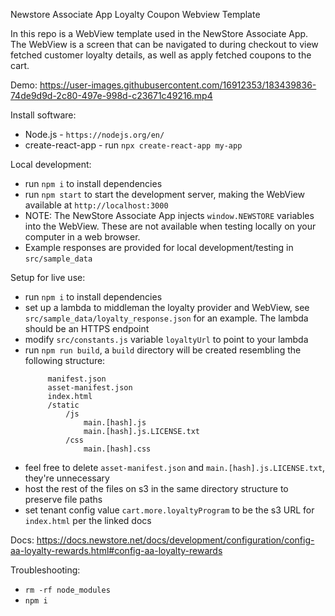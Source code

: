 Newstore Associate App Loyalty Coupon Webview Template

In this repo is a WebView template used in the NewStore Associate App. The WebView is a screen that can be navigated to during checkout to view fetched customer loyalty details, as well as apply fetched coupons to the cart. 

Demo:
https://user-images.githubusercontent.com/16912353/183439836-74de9d9d-2c80-497e-998d-c23671c49216.mp4

Install software:
- Node.js - `https://nodejs.org/en/`
- create-react-app - run `npx create-react-app my-app`

Local development:
- run `npm i` to install dependencies
- run `npm start` to start the development server, making the WebView available at `http://localhost:3000`
- NOTE: The NewStore Associate App injects `window.NEWSTORE` variables into the WebView. These are not available when testing locally on your computer in a web browser.
- Example responses are provided for local development/testing in `src/sample_data`

Setup for live use:
- run `npm i` to install dependencies
- set up a lambda to middleman the loyalty provider and WebView, see `src/sample_data/loyalty_response.json` for an example. The lambda should be an HTTPS endpoint
- modify `src/constants.js` variable `loyaltyUrl` to point to your lambda
- run `npm run build`, a `build` directory will be created resembling the following structure:
   ```/build
        manifest.json
        asset-manifest.json
        index.html
        /static
            /js
                main.[hash].js
                main.[hash].js.LICENSE.txt
            /css
                main.[hash].css
    ```
- feel free to delete `asset-manifest.json` and `main.[hash].js.LICENSE.txt`, they're unnecessary
- host the rest of the files on s3 in the same directory structure to preserve file paths
- set tenant config value `cart.more.loyaltyProgram` to be the s3 URL for `index.html` per the linked docs

Docs: https://docs.newstore.net/docs/development/configuration/config-aa-loyalty-rewards.html#config-aa-loyalty-rewards

Troubleshooting:
- `rm -rf node_modules`
- `npm i`